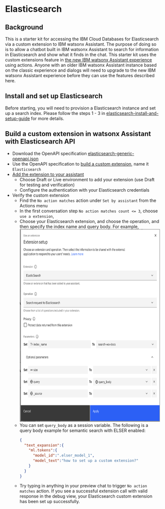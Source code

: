 # Elasticsearch

## Background 

This is a starter kit for accessing the IBM Cloud Databases for Elasticsearch via a custom extension to IBM watsonx Assistant.
The purpose of doing so is to allow a chatbot built in IBM watsonx Assistant to search for information in Elasticsearch 
and show what it finds in the chat.  This starter kit uses the custom extensions feature in [the new IBM watsonx Assistant experience](https://cloud.ibm.com/docs/watson-assistant?topic=watson-assistant-watson-assistant-faqs#faqs-new-experience) 
using actions.  Anyone with an older IBM watsonx Assistant instance based on the classic experience and dialogs will 
need to upgrade to the new IBM watsonx Assistant experience before they can use the features described here.

## Install and set up Elasticsearch

Before starting, you will need to provision a Elasticsearch instance and set up a search index. Please follow the steps 1 - 3 in 
[elasticsearch-install-and-setup-guide](../../docs/elasticsearch-install-and-setup/ICD_Elasticsearch_install_and_setup.md) for more details.

## Build a custom extension in watsonx Assistant with Elasticsearch API

* Download the OpenAPI specification [elasticsearch-generic-openapi.json](assets/elasticsearch-generic-openapi.json)
* Use the OpenAPI specification to [build a custom extension](https://cloud.ibm.com/docs/watson-assistant?topic=watson-assistant-build-custom-extension#building-the-custom-extension), name it `Elasticsearch`
* [Add the extension to your assistant](https://cloud.ibm.com/docs/watson-assistant?topic=watson-assistant-add-custom-extension)
  * Choose Draft or Live environment to add your extension (use Draft for testing and verification)
  * Configure the authentication with your Elasticsearch credentials 
* Verify the custom extension
  * Find the `No action matches` action under `Set by assistant` from the Actions menu
  * In the first conversation step `No action matches count <= 3`, choose `use a extension`, 
  * Choose your Elasticsearch extension, and choose the operation, and then specify the index name and query body. For example,  
    <img src="assets/use_elasticsearch_custom_extension.png" width="669" height="627" />
  * You can set `query_body` as a session variable. The following is a query body example for semantic search with ELSER enabled:  
    ```json
    {
      "text_expansion":{
        "ml.tokens":{
          "model_id":".elser_model_1",
          "model_text":"how to set up a custom extension?"
        }
      }
    }
    ```
  * Try typing in anything in your preview chat to trigger `No action matches` action. 
    If you see a successful extension call with valid response in the debug view, your Elasticsearch custom extension has been set up successfully.